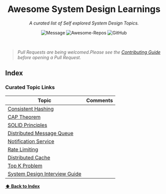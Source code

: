 <div align='center'>

# Awesome System Design Learnings

_A curated list of Self explored System Design Topics._ <br>

![Message](https://img.shields.io/badge/I%20%E2%9D%A4%20-OpenSource-%23ff0055) ![Awesome-Repos](https://img.shields.io/badge/Awesome--repos-%23ff0055) ![GitHub](https://img.shields.io/github/license/pawelborkar/awesome-repos?color=%23ff0055)

</div> <br>

> _Pull Requests are being welcomed.Please see the [Contributing Guide](CONTRIBUTING.md) before opening a Pull Request._

## Index



### Curated Topic Links

| Topic                                                                           | Comments                                   | 
|---------------------------------------------------------------------------------|--------------------------------------------|
| [Consistent Hashing](https://www.youtube.com/watch?v=JEiIIjX10zE)               |  |
| [CAP Theorem](https://www.youtube.com/watch?v=k-Yaq8AHlFA&t=6s)                 |  |
| [SOLID Principles](https://www.youtube.com/watch?v=1Unn56984Cw)                 |  |
| [Distributed Message Queue](https://www.youtube.com/watch?v=iJLL-KPqBpM&t=604s) |  |
| [Notification Service](https://www.youtube.com/watch?v=bBTPZ9NdSk8&t=1164s)     |  |
| [Rate Limiting](https://www.youtube.com/watch?v=FU4WlwfS3G0&t=1615s)            |  |
| [Distributed Cache](https://www.youtube.com/watch?v=iuqZvajTOyA)                |  |
| [Top K Problem](https://www.youtube.com/watch?v=kx-XDoPjoHw)                    |  |
| [System Design Interview Guide](https://www.youtube.com/watch?v=bUHFg8CZFws&t=3697s)    |  |


**[⬆ Back to Index](#index)**

